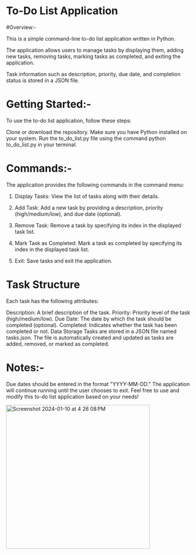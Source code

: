 # To-Do List Application

#Overview:-


This is a simple command-line to-do list application written in Python.

The application allows users to manage tasks by displaying them, adding new tasks, removing tasks, marking tasks as completed, and exiting the application.

Task information such as description, priority, due date, and completion status is stored in a JSON file.

# Getting Started:-
To use the to-do list application, follow these steps:

Clone or download the repository.
Make sure you have Python installed on your system.
Run the to_do_list.py file using the command python to_do_list.py in your terminal.

# Commands:-
The application provides the following commands in the command menu:

1) Display Tasks: View the list of tasks along with their details.

2) Add Task: Add a new task by providing a description, priority (high/medium/low), and due date (optional).

3) Remove Task: Remove a task by specifying its index in the displayed task list.

4) Mark Task as Completed: Mark a task as completed by specifying its index in the displayed task list.

5) Exit: Save tasks and exit the application.


# Task Structure
Each task has the following attributes:

Description: A brief description of the task.
Priority: Priority level of the task (high/medium/low).
Due Date: The date by which the task should be completed (optional).
Completed: Indicates whether the task has been completed or not.
Data Storage
Tasks are stored in a JSON file named tasks.json. The file is automatically created and updated as tasks are added, removed, or marked as completed.

# Notes:-
Due dates should be entered in the format "YYYY-MM-DD."
The application will continue running until the user chooses to exit.
Feel free to use and modify this to-do list application based on your needs!

<img width="390" alt="Screenshot 2024-01-10 at 4 26 08 PM" src="https://github.com/Mounishkr/to-do-list-application/assets/125851985/050f6288-8c96-4dbd-a312-d5e89142b6b7">








